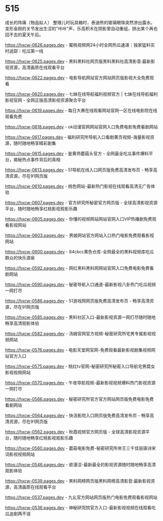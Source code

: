 # 515
成长的阵痛（物品拟人） 整理儿时玩具箱时，泰迪熊的玻璃眼珠突然渗出露水。变形金刚的关节发出生涩的"咔咔"声，乐高积木在阴影里自动重组，拼出某个再也回不去的夏天午后。

https://hxcw-0626.pages.dev - 蜜桃视频网24小时全网热瓜速递｜独家猛料实时追踪｜吃瓜第一线

https://hxcw-0625.pages.dev - 黑料黑料社网页版黑料黑料社高清影音:最新影视资源，高清画质在线观看平台

https://hxcw-0622.pages.dev - 电影导航网站官方网站网页版影视大全免费观看

https://hxcw-0620.pages.dev - 七妹在线导航福利视频官方 | 七妹在线导航福利影视官网 - 全网正版高清影视资源聚合平台

https://hxcw-0619.pages.dev - 每日大赛在线观看网站官网一区在线电影院在线观看免费

https://hxcw-0618.pages.dev - ok动漫官网网站官网入口免费电影免费看剧网站

https://hxcw-0617.pages.dev - 福利研究所导航入口看剧黄页视频-海量影视资源，随时随地畅享精彩剧集

https://hxcw-0615.pages.dev - 鉴黄师蘑菇头官方 - 全网最全吃瓜事件爆料平台，揭秘热点事件背后的真相

https://hxcw-0613.pages.dev - 51导航在线入口网页版免费高清发布页 - 畅享高清资源，尽在91网页版

https://hxcw-0610.pages.dev - 桃色网站-最新热门影视在线观看高清无广告体验

https://hxcw-0607.pages.dev - 官方研究所秘密官方网页版 - 全球高清影视资源平台，随时随地畅享红桃影视观影乐趣

https://hxcw-0605.pages.dev - 你懂的视频网站网站官网入口VIP热播剧免费观看影视网站

https://hxcw-0603.pages.dev - 男娘网站官方网站入口热门电影免费观看影视网站

https://hxcw-0600.pages.dev - 84ckcc黄色仓库-全网最全的黑料视频库吃瓜群众的快乐源泉

https://hxcw-0592.pages.dev - 网红黑料黑料网网站官网入口免费电影免费看剧网站

https://hxcw-0590.pages.dev - 秘密导航入口通道-最新影视八卦热门吃瓜视频一网打尽

https://hxcw-0586.pages.dev - 51游戏网网页版免费高清发布页 - 畅享高清资源，尽在91网页版

https://hxcw-0585.pages.dev - 黑料社区入口-最新影视资源一网打尽随时随地畅享高清观影体验

https://hxcw-0582.pages.dev - 汤姆官网官方视频-秘密研究所宅男专属影视视频网站

https://hxcw-0576.pages.dev - 电影天堂网官网-免费观看最新影视剧集视频网站官方入口

https://hxcw-0575.pages.dev - 桃红tv官网-秘密研究所秘密入口导航宅男腐女影视视频网站

https://hxcw-0570.pages.dev - 午夜导航视频-最新影视视频爆料热门影视资源一网打尽

https://hxcw-0566.pages.dev - 秘密研究所官方官方网站网页版免费电影免费看剧网站

https://hxcw-0564.pages.dev - 快活影院入口网页版免费高清发布页 - 畅享高清资源，尽在91网页版

https://hxcw-0562.pages.dev - 秋霞视频官方网页版 - 全球高清影视资源平台，随时随地畅享红桃影视观影乐趣

https://hxcw-0560.pages.dev - 蘑菇电影免费-秘密研究所帝王三千佳丽唐诗宋词影视视频网站

https://hxcw-0546.pages.dev - 欲漫涩-最新最全的影视资源随时随地畅享高清观影体验

https://hxcw-0539.pages.dev - 黑料网榜网页版黑料网榜高清影音:最新影视资源，高清画质在线观看平台

https://hxcw-0537.pages.dev - 九幺官方网站网页版热门电影免费观看影视网站

https://hxcw-0536.pages.dev - 神秘研究院官方入口-最新影视视频在线观看吃瓜追剧两不误
